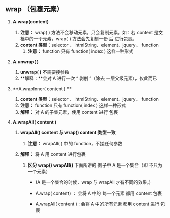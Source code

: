 ## 					wrap  （包裹元素）

1. **A.wrap(content)** 

   1. **注意：** wrap( ) 方法不会移动元素，只会复制元素。如：若 content 是文档中的一个元素，wrap( ) 方法会先复制一份 后 进行包裹。
   2. **content 类型**：selector 、 htmlString、element、jquery、 function
      1. **注意：** function  只有  function( index ) 这样一种形式

2. **A.unwrap( )** 

   1. **unwrap( )**  不需要接参数
   2. **解释：**会对  A  进行一次 “ 剥削 ”（除去 一层父级元素），仅此而已

3. **A.wrapInner( content ) **

   1.  **content 类型**：selector 、 htmlString、element、jquery、 function
      1. **注意：** function  只有  function( index ) 这样一种形式
   2. **解释：** 对  A 的子集元素，使用  content 进行  包裹

4. **A.wrapAll( content )**

   1. **wrapAll()  content 与   wrap()  content 类型一致**

      1. **注意：**  wrapAll( ) 中的 function，不接任何参数

   2. **解释：** 将 A 用  content 进行包裹

      1. **区分 wrap()   wrapAll()**      下面所讲的 例子中  A 是一个集合（即 不只为一个元素）

         - (A  是一个集合的时候，wrap  与 wrapAll 才有不同的效果。)   

         - A.wrap( content)   ：    会将  A  中的 每一个元素  都用 content 包裹
         - A.wrapAll( content ) :    会将  A  中的所有元素  都用  content 进行  包裹